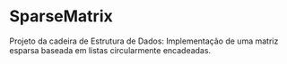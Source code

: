 # SparseMatrix
Projeto da cadeira de Estrutura de Dados: Implementação de uma matriz esparsa baseada em listas circularmente encadeadas.
